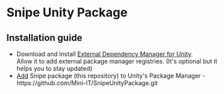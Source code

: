 # Snipe Unity Package


## Installation guide

<ul>
<li> Download and install <a href="https://github.com/googlesamples/unity-jar-resolver/blob/master/external-dependency-manager-latest.unitypackage">External Dependency Manager for Unity</a>.<br />
Allow it to add external package manager registries. (It's optional but it helps you to stay updated)
<li> <a href="https://docs.unity3d.com/Manual/upm-ui-giturl.html">Add</a> Snipe package (this repository) to Unity's Package Manager - https://github.com/Mini-IT/SnipeUnityPackage.git
</ul>
